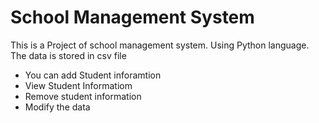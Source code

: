 # School Management System

This is a Project of school management system. Using Python language.
The data is stored in csv file

* You can add Student inforamtion
* View Student Informatiom 
* Remove student information
* Modify the data 


